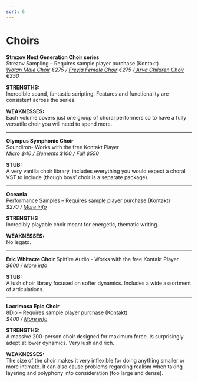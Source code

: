 ```yaml
---
sort: 6
---
```


# Choirs

**Strezov Next Generation Choir series**  
Strezov Sampling – Requires sample player purchase (Kontakt)  
*[Wotan Male Choir](https://www.strezov-sampling.com/products/view/WOTAN-Male-Choir.html) €275 / [Freyja Female Choir](https://www.strezov-sampling.com/products/view/FREYJA-Female-Choir.html) €275 /[ Arva Children Choir](https://www.strezov-sampling.com/products/view/arva.html) €350*

**STRENGTHS:**  
Incredible sound, fantastic scripting. Features and functionality are consistent across the series.

**WEAKNESSES:**  
Each volume covers just one group of choral performers so to have a fully versatile choir you will need to spend more.

---

**Olympus Symphonic Choir**  
Soundiron- Works with the free Kontakt Player  
*[Micro](https://soundiron.com/collections/choirs/products/olympus-micro-choir) $40 / [Elements](https://soundiron.com/collections/choirs/products/olympus-elements) $100 / [Full](https://soundiron.com/products/olympus-symphonic-choir) $550*

**STUB:**  
A very vanilla choir library, includes everything you would expect a choral VST to include (though boys’ choir is a separate package).

---

**Oceania**  
Performance Samples – Requires sample player purchase (Kontakt)  
*$270 / [More info](https://www.performancesamples.com/oceania/)*

**STRENGTHS**  
Incredibly playable choir meant for energetic, thematic writing.

**WEAKNESSES:**  
No legato.

---

**Eric Whitacre Choir**
Spitfire Audio - Works with the free Kontakt Player  
*$600 / [More info](https://www.spitfireaudio.com/shop/a-z/eric-whitacre-choir/)*

**STUB:**  
A lush choir library focused on softer dynamics. Includes a wide assortment of articulations.

---

**Lacrimosa Epic Choir**  
8Dio – Requires sample player purchase (Kontakt)  
*$400 / [More info](https://8dio.com/instrument/lacrimosa-epic-choir-for-kontakt-vst-au-aax/)*

**STRENGTHS:**  
A massive 200-person choir designed for maximum force. Is surprisingly adept at lower dynamics. Very lush and rich.

**WEAKNESSES:**  
The size of the choir makes it very inflexible for doing anything smaller or more intimate. It can also cause problems regarding realism when taking layering and polyphony into consideration (too large and dense).